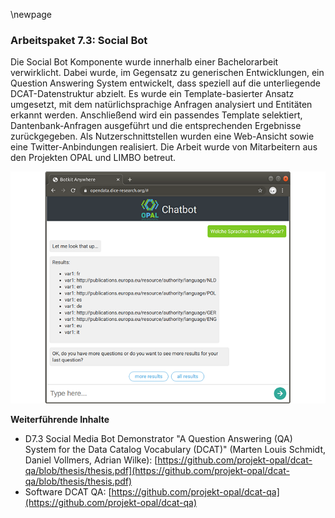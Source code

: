 \newpage

### Arbeitspaket 7.3: Social Bot

Die Social Bot Komponente wurde innerhalb einer Bachelorarbeit verwirklicht. Dabei wurde, im Gegensatz zu generischen Entwicklungen, ein Question Answering System entwickelt, dass speziell auf die unterliegende DCAT-Datenstruktur abzielt. Es wurde ein Template-basierter Ansatz umgesetzt, mit dem natürlichsprachige Anfragen analysiert und Entitäten erkannt werden. Anschließend wird ein passendes Template selektiert, Dantenbank-Anfragen ausgeführt und die entsprechenden Ergebnisse zurückgegeben. Als Nutzerschnittstellen wurden eine Web-Ansicht sowie eine Twitter-Anbindungen realisiert. Die Arbeit wurde von Mitarbeitern aus den Projekten OPAL und LIMBO betreut.

![](../Medien/AP7-4-BotInterface.png)

**Weiterführende Inhalte**

* D7.3 Social Media Bot Demonstrator "A Question Answering (QA) System for the Data Catalog Vocabulary (DCAT)" (Marten Louis Schmidt, Daniel Vollmers, Adrian Wilke): [https://github.com/projekt-opal/dcat-qa/blob/thesis/thesis.pdf](https://github.com/projekt-opal/dcat-qa/blob/thesis/thesis.pdf)
* Software DCAT QA: [https://github.com/projekt-opal/dcat-qa](https://github.com/projekt-opal/dcat-qa)
